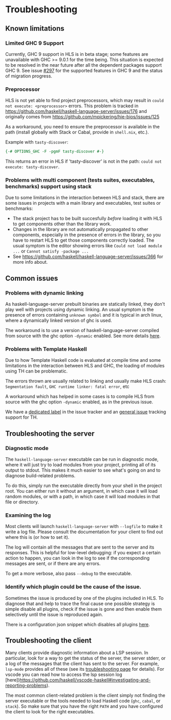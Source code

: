 # Troubleshooting

## Known limitations

### Limited GHC 9 Support
Currently, GHC 9 support in HLS is in beta stage; some features are unavailable with GHC >= 9.0.1 for the time being.
This situation is expected to be resolved in the near future after all the dependent packages support GHC 9.
See issue [#297](https://github.com/haskell/haskell-language-server/issues/297) for the supported features in GHC 9 and the status of migration progress.

### Preprocessor
HLS is not yet able to find project preprocessors, which may result in `could not execute: <preprocessor>` errors. This problem is
tracked in https://github.com/haskell/haskell-language-server/issues/176 and originally comes from https://github.com/mpickering/hie-bios/issues/125

As a workaround, you need to ensure the preprocessor is available in the path (install globally with Stack or Cabal, provide in `shell.nix`, etc.).

Example with `tasty-discover`:

```haskell
{-# OPTIONS_GHC -F -pgmF tasty-discover #-}
```

This returns an error in HLS if 'tasty-discover' is not in the path: `could not execute: tasty-discover`.

### Problems with multi component (tests suites, executables, benchmarks) support using stack

Due to some limitations in the interaction between HLS and stack, there are some issues in projects with a main library and executables, test suites or benchmarks:
- The stack project has to be built succesfully *before* loading it with HLS to get components other than the library work.
- Changes in the library are not automatically propagated to other components, especially in the presence of errors in the library, so you have to restart HLS to get those components correctly loaded. The usual symptom is the editor showing errors like `Could not load module ...` or `Cannot satisfy -package ...`
- See https://github.com/haskell/haskell-language-server/issues/366 for more info about.
## Common issues

### Problems with dynamic linking

As haskell-language-server prebuilt binaries are statically linked, they don't play well with projects using dynamic linking.
An usual symptom is the presence of errors containing `unknown symbol` and it is typical in arch linux, where a dynamically linked version of ghc is used.

The workaround is to use a version of haskell-language-server compiled from source with the ghc option `-dynamic` enabled. See more details [here](https://github.com/haskell/haskell-language-server/issues/1160#issuecomment-756566273).

### Problems with Template Haskell

Due to how Template Haskell code is evaluated at compile time and some limitations in the interaction between HLS and GHC, the loading of modules using TH can be problematic.

The errors thrown are usually related to linking and usually make HLS crash: `Segmentation fault`, `GHC runtime linker: fatal error`, etc

A workaround which has helped in some cases is to compile HLS from source with the ghc option `-dynamic` enabled, as in the previous issue.

We have a [dedicated label](https://github.com/haskell/haskell-language-server/issues?q=is%3Aissue+is%3Aopen+label%3A%22type%3A+template+haskell+related%22) in the issue tracker and an [general issue](https://github.com/haskell/haskell-language-server/issues/1431) tracking support for TH.

## Troubleshooting the server

### Diagnostic mode

The `haskell-language-server` executable can be run in diagnostic mode, where it will just try to load modules from your project, printing all of its output to stdout.
This makes it much easier to see what's going on and to diagnose build-related problems.

To do this, simply run the executable directly from your shell in the project root.
You can either run it without an argument, in which case it will load random modules, or with a path, in which case it will load modules in that file or directory.

### Examining the log

Most clients will launch `haskell-language-server` with `--logfile` to make it write a log file.
Please consult the documentation for your client to find out where this is (or how to set it).

The log will contain all the messages that are sent to the server and its responses.
This is helpful for low-level debugging: if you expect a certain action to happen, you can look in the log to see if the corresponding messages are
sent, or if there are any errors.

To get a more verbose, also pass `--debug` to the executable.

### Identify which plugin could be the cause of the issue.

Sometimes the issue is produced by one of the plugins included in HLS. To diagnose that and help to trace the final cause one possible strategy is simple disable all plugins, check if the issue is gone and then enable them selectively until the issue is reproduced again.

There is a configuration json snippet which disables all plugins [here](https://github.com/haskell/haskell-language-server/issues/2151#issuecomment-911397030).

## Troubleshooting the client

Many clients provide diagnostic information about a LSP session.
In particular, look for a way to get the status of the server, the server stderr, or a log of the messages that the client has sent to the server.
For example, `lsp-mode` provides all of these (see its [troubleshooting page](https://emacs-lsp.github.io/lsp-mode/page/troubleshooting/) for details).
For vscode you can read how to access the lsp session log [here])https://github.com/haskell/vscode-haskell#investigating-and-reporting-problems).

The most common client-related problem is the client simply not finding the server executable or the tools needed to load Haskell code (`ghc`, `cabal`, or `stack`). So make sure that you have the right `PATH` and you have configured the client to look for the right executables.
